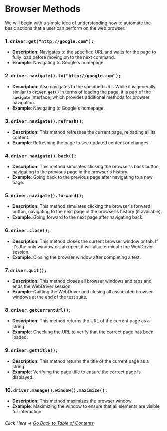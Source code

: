 # Browser Methods

We will begin with a simple idea of understanding how to automate the basic actions that a user can perform on the web browser.

### **1. `driver.get("http://google.com");`**

- **Description**: Navigates to the specified URL and waits for the page to fully load before moving on to the next command.
- **Example**: Navigating to Google's homepage.

### **2. `driver.navigate().to("http://google.com");`**

- **Description**: Also navigates to the specified URL. While it is generally similar to **`driver.get()`** in terms of loading the page, it is part of the **`navigate`** interface, which provides additional methods for browser navigation.
- **Example**: Navigating to Google's homepage.

### **3. `driver.navigate().refresh();`**

- **Description**: This method refreshes the current page, reloading all its content.
- **Example**: Refreshing the page to see updated content or changes.

### **4. `driver.navigate().back();`**

- **Description**: This method simulates clicking the browser's back button, navigating to the previous page in the browser's history.
- **Example**: Going back to the previous page after navigating to a new page.

### **5. `driver.navigate().forward();`**

- **Description**: This method simulates clicking the browser's forward button, navigating to the next page in the browser's history (if available).
- **Example**: Going forward to the next page after navigating back.

### **6. `driver.close();`**

- **Description**: This method closes the current browser window or tab. If it's the only window or tab open, it will also terminate the WebDriver session.
- **Example**: Closing the browser window after completing a test.

### **7. `driver.quit();`**

- **Description**: This method closes all browser windows and tabs and ends the WebDriver session.
- **Example**: Quitting the WebDriver and closing all associated browser windows at the end of the test suite.

### **8. `driver.getCurrentUrl();`**

- **Description**: This method returns the URL of the current page as a string.
- **Example**: Checking the URL to verify that the correct page has been loaded.

### **9. `driver.getTitle();`**

- **Description**: This method returns the title of the current page as a string.
- **Example**: Verifying the page title to ensure the correct page is displayed.

### **10. `driver.manage().window().maximize();`**

- **Description**: This method maximizes the browser window.
- **Example**: Maximizing the window to ensure that all elements are visible for interaction.

###### Click Here &rarr; [Go Back to Table of Contents](../README.md)
